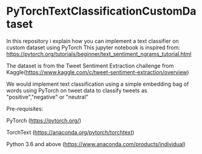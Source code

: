 # PyTorchTextClassificationCustomDataset
In this repository i explain how you can implement a text classifier on custom dataset using PyTorch
This jupyter  notebook  is inspired from: https://pytorch.org/tutorials/beginner/text_sentiment_ngrams_tutorial.html

The dataset is from the Tweet Sentiment Extraction challenge from Kaggle(https://www.kaggle.com/c/tweet-sentiment-extraction/overview)

We would implement text classification using a simple embedding bag of words using PyTorch on tweet data to classify tweets as "positive","negative" or "neutral"


Pre-requisites:

PyTorch (https://pytorch.org/)

TorchText (https://anaconda.org/pytorch/torchtext)

Python 3.6 and above (https://www.anaconda.com/products/individual)
